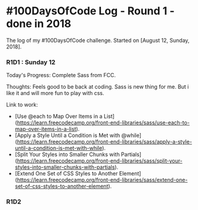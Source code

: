# #100DaysOfCode Log - Round 1 - done in 2018

The log of my #100DaysOfCode challenge. Started on [August 12, Sunday, 2018].


### R1D1 : Sunday 12

Today's Progress: Complete Sass from FCC.

Thoughts: Feels good to be back at coding. Sass is new thing for me. But i like it and will more fun to play with css.

Link to work:

- [Use @each to Map Over Items in a List] (https://learn.freecodecamp.org/front-end-libraries/sass/use-each-to-map-over-items-in-a-list).
- [Apply a Style Until a Condition is Met with @while] (https://learn.freecodecamp.org/front-end-libraries/sass/apply-a-style-until-a-condition-is-met-with-while).
- [Split Your Styles into Smaller Chunks with Partials] (https://learn.freecodecamp.org/front-end-libraries/sass/split-your-styles-into-smaller-chunks-with-partials).
- [Extend One Set of CSS Styles to Another Element] (https://learn.freecodecamp.org/front-end-libraries/sass/extend-one-set-of-css-styles-to-another-element).

### R1D2
